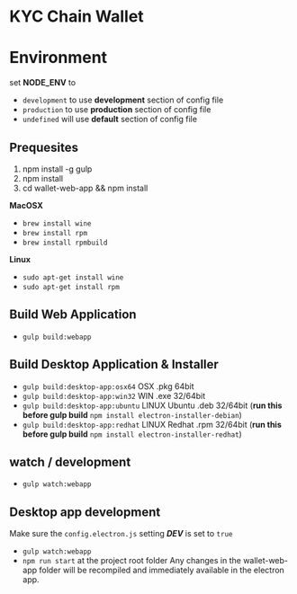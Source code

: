 # KYC Chain Wallet

# Environment
set **NODE_ENV** to
* ```development``` to use **development** section of config file
* ```production``` to use **production** section of config file
* ```undefined``` will use **default** section of config file

## Prequesites
1. npm install -g gulp
2. npm install
3. cd wallet-web-app && npm install

**MacOSX**
* ```brew install wine```
* ```brew install rpm```
* ```brew install rpmbuild```

**Linux**
* ```sudo apt-get install wine```
* ```sudo apt-get install rpm```

## Build Web Application
* ```gulp build:webapp```

## Build Desktop Application & Installer
* ```gulp build:desktop-app:osx64``` OSX .pkg 64bit
* ```gulp build:desktop-app:win32``` WIN .exe 32/64bit 
* ```gulp build:desktop-app:ubuntu``` LINUX Ubuntu .deb 32/64bit (**run this before  gulp build** ```npm install electron-installer-debian```)
* ```gulp build:desktop-app:redhat``` LINUX Redhat .rpm 32/64bit (**run this before  gulp build** ```npm install electron-installer-redhat```)

## watch / development
* ```gulp watch:webapp```

## Desktop app development
Make sure the `config.electron.js` setting ***DEV*** is set to `true`
* ```gulp watch:webapp```
* ```npm run start``` at the project root folder
Any changes in the wallet-web-app folder will be recompiled and immediately available in the electron app.